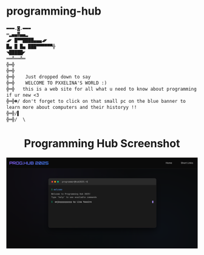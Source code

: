 # programming-hub
```
▬▬▬.◙.▬▬▬
═▂▄▄▓▄▄▂
◢◤ █▀▀████▄▄▄◢◤
█▄ █ █▄ ███▀▀▀▀▀▀╬
◥█████◤
══╩══╩═
╬═╬
╬═╬
╬═╬    Just dropped down to say
╬═╬    WELCOME TO PXXELINA'S WORLD :)
╬═╬   this is a web site for all what u need to know about programming if ur new <3
╬═╬☻/ don't forget to click on that small pc on the blue banner to learn more about computers and their historyy !!
╬═╬/▌ 
╬═╬/  \

```

<h1 align="center">Programming Hub Screenshot</h1>

<p align="center">
  <img src="./program-hub.png" alt="Programming Hub Screenshot" width="700">
</p>

